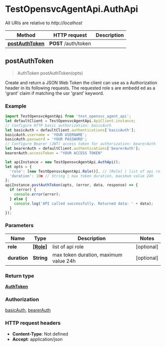 # TestOpensvcAgentApi.AuthApi

All URIs are relative to *http://localhost*

Method | HTTP request | Description
------------- | ------------- | -------------
[**postAuthToken**](AuthApi.md#postAuthToken) | **POST** /auth/token | 



## postAuthToken

> AuthToken postAuthToken(opts)



Create and return a JSON Web Token the client can use as a Authorization header in its following requests. The requested role s are embedd   ed as a &#39;grant&#39; claim if matching the usr  &#39;grant&#39; keyword. 

### Example

```javascript
import TestOpensvcAgentApi from 'test_opensvc_agent_api';
let defaultClient = TestOpensvcAgentApi.ApiClient.instance;
// Configure HTTP basic authorization: basicAuth
let basicAuth = defaultClient.authentications['basicAuth'];
basicAuth.username = 'YOUR USERNAME';
basicAuth.password = 'YOUR PASSWORD';
// Configure Bearer (JWT) access token for authorization: bearerAuth
let bearerAuth = defaultClient.authentications['bearerAuth'];
bearerAuth.accessToken = "YOUR ACCESS TOKEN"

let apiInstance = new TestOpensvcAgentApi.AuthApi();
let opts = {
  'role': [new TestOpensvcAgentApi.Role()], // [Role] | list of api role
  'duration': 10m // String | max token duration, maximum value 24h
};
apiInstance.postAuthToken(opts, (error, data, response) => {
  if (error) {
    console.error(error);
  } else {
    console.log('API called successfully. Returned data: ' + data);
  }
});
```

### Parameters


Name | Type | Description  | Notes
------------- | ------------- | ------------- | -------------
 **role** | [**[Role]**](Role.md)| list of api role | [optional] 
 **duration** | **String**| max token duration, maximum value 24h | [optional] 

### Return type

[**AuthToken**](AuthToken.md)

### Authorization

[basicAuth](../README.md#basicAuth), [bearerAuth](../README.md#bearerAuth)

### HTTP request headers

- **Content-Type**: Not defined
- **Accept**: application/json

